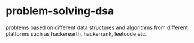 # problem-solving-dsa
problems based on different data structures and algorithms from different platforms such as hackerearth, hackerrank, leetcode etc.
